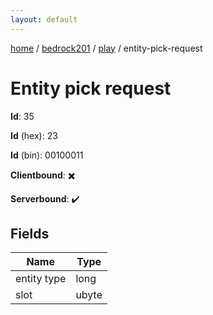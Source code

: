 ```yaml
---
layout: default
---
```


[home](/)  /  [bedrock201](/protocol/bedrock201)  /  [play](/protocol/bedrock201/play)  /  entity-pick-request

# Entity pick request

**Id**: 35

**Id** (hex): 23

**Id** (bin): 00100011

**Clientbound**: ✖️

**Serverbound**: ✔️

## Fields

Name | Type
---|---
entity type | long
slot | ubyte

